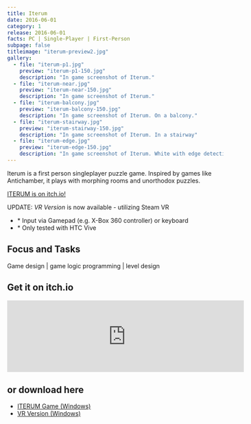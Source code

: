 ```yaml
---
title: Iterum
date: 2016-06-01
category: 1
release: 2016-06-01
facts: PC | Single-Player | First-Person
subpage: false
titleimage: "iterum-preview2.jpg"
gallery:
  - file: "iterum-p1.jpg"
    preview: "iterum-p1-150.jpg"
    description: "In game screenshot of Iterum."
  - file: "iterum-near.jpg"
    preview: "iterum-near-150.jpg"
    description: "In game screenshot of Iterum."
  - file: "iterum-balcony.jpg"
    preview: "iterum-balcony-150.jpg"
    description: "In game screenshot of Iterum. On a balcony."
  - file: "iterum-stairway.jpg"
    preview: "iterum-stairway-150.jpg"
    description: "In game screenshot of Iterum. In a stairway"
  - file: "iterum-edge.jpg"
    preview: "iterum-edge-150.jpg"
    description: "In game screenshot of Iterum. White with edge detection shader."
---
```


Iterum is a first person singleplayer puzzle game. Inspired by games like Antichamber, it plays with morphing rooms and unorthodox puzzles.

[ITERUM is on itch.io!](https://blitzzart.itch.io/iterum)

UPDATE: *VR Version* is now available - utilizing Steam VR
* \* Input via Gamepad (e.g. X-Box 360 controller) or keyboard
* \* Only tested with HTC Vive

## Focus and Tasks
Game design | game logic programming | level design

## Get it on itch.io
<iframe frameborder="0" src="https://itch.io/embed/404841?linkback=true&amp;bg_color=f8f9fb&amp;fg_color=222222&amp;link_color=5486ff&amp;border_color=f8f9fb" width="552" height="167"></iframe>

## or download here
* [ITERUM Game (Windows)](ITERUM.zip)
* [VR Version (Windows)](IterumVR.zip)
